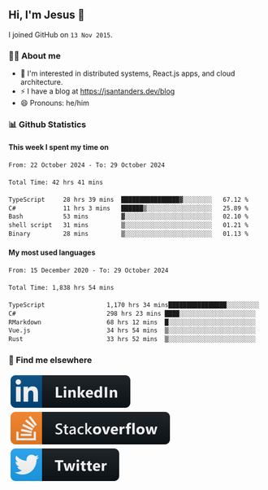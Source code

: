 ## Hi, I'm Jesus 👋

I joined GitHub on `13 Nov 2015`.

<!-- Talking about you -->

### 👨‍💻 About me

- 👦 I'm interested in distributed systems, React.js apps, and cloud architecture.
- ⚡️ I have a blog at <https://jsantanders.dev/blog>
- 😄 Pronouns: he/him

### 📊 Github Statistics

#### This week I spent my time on

<!--START_SECTION:weekly-->

```txt
From: 22 October 2024 - To: 29 October 2024

Total Time: 42 hrs 41 mins

TypeScript     28 hrs 39 mins  ████████████████▓░░░░░░░░   67.12 %
C#             11 hrs 3 mins   ██████▒░░░░░░░░░░░░░░░░░░   25.89 %
Bash           53 mins         ▓░░░░░░░░░░░░░░░░░░░░░░░░   02.10 %
shell script   31 mins         ▒░░░░░░░░░░░░░░░░░░░░░░░░   01.21 %
Binary         28 mins         ▒░░░░░░░░░░░░░░░░░░░░░░░░   01.13 %
```

<!--END_SECTION:weekly-->

#### My most used languages

<!--START_SECTION:alltime-->

```txt
From: 15 December 2020 - To: 29 October 2024

Total Time: 1,838 hrs 54 mins

TypeScript                 1,170 hrs 34 mins████████████████░░░░░░░░░   63.66 %
C#                         298 hrs 23 mins ████░░░░░░░░░░░░░░░░░░░░░   16.23 %
RMarkdown                  68 hrs 12 mins  █░░░░░░░░░░░░░░░░░░░░░░░░   03.71 %
Vue.js                     34 hrs 54 mins  ▒░░░░░░░░░░░░░░░░░░░░░░░░   01.90 %
Rust                       33 hrs 52 mins  ▒░░░░░░░░░░░░░░░░░░░░░░░░   01.84 %
```

<!--END_SECTION:alltime-->

### 📢 Find me elsewhere

<p>
  <a target="_blank" href="https://linkedin.com/in/jsantanders">
    <img src="https://github.com/jsantanders/jsantanders/blob/master/img/linkedin.svg" alt="LinkedIn" style="vertical-align:top; margin:4px">
  </a>
  
  <a target="_blank" href="https://stackoverflow.com/users/7318331/jesus-santander">
    <img src="https://github.com/jsantanders/jsantanders/blob/master/img/stackoverflow.svg" alt="StackOverflow" style="vertical-align:top; margin:4px">
  </a>
  
  <a target="_blank" href="http://twitter.com/jsantanders">
    <img src="https://github.com/jsantanders/jsantanders/blob/master/img/twitter.svg" alt="Twitter" style="vertical-align:top; margin:4px">
  </a>
</p>
